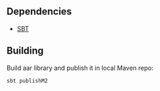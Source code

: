 ## Dependencies

- [SBT](http://www.scala-sbt.org/)

## Building

Build aar library and publish it in local Maven repo:

```
sbt publishM2
```
